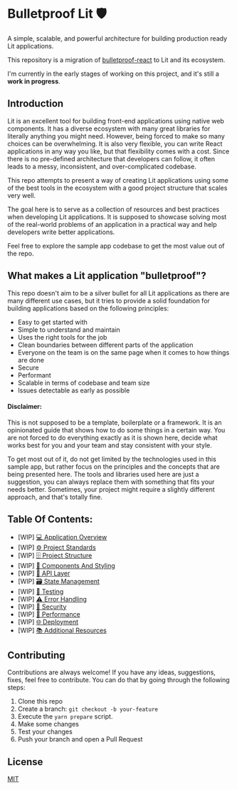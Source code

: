 # Bulletproof Lit 🛡️ 

A simple, scalable, and powerful architecture for building production ready Lit applications.

This repository is a migration of [bulletproof-react](https://github.com/alan2207/bulletproof-react) to Lit and its ecosystem.

I'm currently in the early stages of working on this project, and it's still a **work in progress**.

## Introduction

Lit is an excellent tool for building front-end applications using native web components. It has a diverse ecosystem with many great libraries for literally anything you might need. However, being forced to make so many choices can be overwhelming. It is also very flexible, you can write React applications in any way you like, but that flexibility comes with a cost. Since there is no pre-defined architecture that developers can follow, it often leads to a messy, inconsistent, and over-complicated codebase.

This repo attempts to present a way of creating Lit applications using some of the best tools in the ecosystem with a good project structure that scales very well. 

The goal here is to serve as a collection of resources and best practices when developing Lit applications. It is supposed to showcase solving most of the real-world problems of an application in a practical way and help developers write better applications.

Feel free to explore the sample app codebase to get the most value out of the repo.

## What makes a Lit application "bulletproof"?

This repo doesn't aim to be a silver bullet for all Lit applications as there are many different use cases, but it tries to provide a solid foundation for building applications based on the following principles:

- Easy to get started with
- Simple to understand and maintain
- Uses the right tools for the job
- Clean boundaries between different parts of the application
- Everyone on the team is on the same page when it comes to how things are done
- Secure
- Performant
- Scalable in terms of codebase and team size
- Issues detectable as early as possible

#### Disclaimer:

This is not supposed to be a template, boilerplate or a framework. It is an opinionated guide that shows how to do some things in a certain way. You are not forced to do everything exactly as it is shown here, decide what works best for you and your team and stay consistent with your style.

To get most out of it, do not get limited by the technologies used in this sample app, but rather focus on the principles and the concepts that are being presented here. The tools and libraries used here are just a suggestion, you can always replace them with something that fits your needs better. Sometimes, your project might require a slightly different approach, and that's totally fine.

## Table Of Contents:

- [WIP] [💻 Application Overview](docs/application-overview.md)
- [WIP] [⚙️ Project Standards](docs/project-standards.md)
- [WIP] [🗄️ Project Structure](docs/project-structure.md)
- [WIP] [🧱 Components And Styling](docs/components-and-styling.md)
- [WIP] [📡 API Layer](docs/api-layer.md)
- [WIP] [🗃️ State Management](docs/state-management.md)
- [WIP] [🧪 Testing](docs/testing.md)
- [WIP] [⚠️ Error Handling](docs/error-handling.md)
- [WIP] [🔐 Security](docs/security.md)
- [WIP] [🚄 Performance](docs/performance.md)
- [WIP] [🌐 Deployment](docs/deployment.md)
- [WIP] [📚 Additional Resources](docs/additional-resources.md)

## Contributing

Contributions are always welcome! If you have any ideas, suggestions, fixes, feel free to contribute. You can do that by going through the following steps:

1. Clone this repo
2. Create a branch: `git checkout -b your-feature`
3. Execute the `yarn prepare` script.
4. Make some changes
5. Test your changes
6. Push your branch and open a Pull Request

## License

[MIT](/LICENSE)
